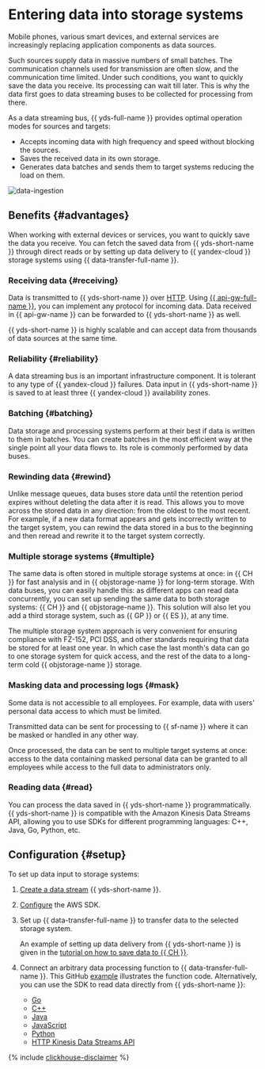 # Entering data into storage systems

Mobile phones, various smart devices, and external services are increasingly replacing application components as data sources.

Such sources supply data in massive numbers of small batches. The communication channels used for transmission are often slow, and the communication time limited. Under such conditions, you want to quickly save the data you receive. Its processing can wait till later. This is why the data first goes to data streaming buses to be collected for processing from there.

As a data streaming bus, {{ yds-full-name }} provides optimal operation modes for sources and targets:

* Accepts incoming data with high frequency and speed without blocking the sources.
* Saves the received data in its own storage.
* Generates data batches and sends them to target systems reducing the load on them.

![data-ingestion](../../_assets/data-streams/data-ingestion.svg)


## Benefits {#advantages}

When working with external devices or services, you want to quickly save the data you receive. You can fetch the saved data from {{ yds-short-name }} through direct reads or by setting up data delivery to {{ yandex-cloud }} storage systems using {{ data-transfer-full-name }}.


### Receiving data {#receiving}

Data is transmitted to {{ yds-short-name }} over [HTTP](../../data-streams/kinesisapi/api-ref.md). Using [{{ api-gw-full-name }}](/services/api-gateway), you can implement any protocol for incoming data. Data received in {{ api-gw-name }} can be forwarded to {{ yds-short-name }} as well.

{{ yds-short-name }} is highly scalable and can accept data from thousands of data sources at the same time.


### Reliability {#reliability}

A data streaming bus is an important infrastructure component. It is tolerant to any type of {{ yandex-cloud }} failures. Data input in {{ yds-short-name }} is saved to at least three {{ yandex-cloud }} availability zones.


### Batching {#batching}

Data storage and processing systems perform at their best if data is written to them in batches. You can create batches in the most efficient way at the single point all your data flows to. Its role is commonly performed by data buses.


### Rewinding data {#rewind}

Unlike message queues, data buses store data until the retention period expires without deleting the data after it is read. This allows you to move across the stored data in any direction: from the oldest to the most recent. For example, if a new data format appears and gets incorrectly written to the target system, you can rewind the data stored in a bus to the beginning and then reread and rewrite it to the target system correctly.


### Multiple storage systems {#multiple}

The same data is often stored in multiple storage systems at once: in {{ CH }} for fast analysis and in {{ objstorage-name }} for long-term storage. With data buses, you can easily handle this: as different apps can read data concurrently, you can set up sending the same data to both storage systems: {{ CH }} and {{ objstorage-name }}. This solution will also let you add a third storage system, such as {{ GP }} or {{ ES }}, at any time.

The multiple storage system approach is very convenient for ensuring compliance with FZ-152, PCI DSS, and other standards requiring that data be stored for at least one year. In which case the last month's data can go to one storage system for quick access, and the rest of the data to a long-term cold {{ objstorage-name }} storage.


### Masking data and processing logs {#mask}

Some data is not accessible to all employees. For example, data with users' personal data access to which must be limited.

Transmitted data can be sent for processing to {{ sf-name }} where it can be masked or handled in any other way.

Once processed, the data can be sent to multiple target systems at once: access to the data containing masked personal data can be granted to all employees while access to the full data to administrators only.


### Reading data {#read}

You can process the data saved in {{ yds-short-name }} programmatically. {{ yds-short-name }} is compatible with the Amazon Kinesis Data Streams API, allowing you to use SDKs for different programming languages: C++, Java, Go, Python, etc.


## Configuration {#setup}

To set up data input to storage systems:

1. [Create a data stream](../../data-streams/quickstart/create-stream.md) {{ yds-short-name }}.
1. [Configure](../../data-streams/quickstart/index.md) the AWS SDK.
1. Set up {{ data-transfer-full-name }} to transfer data to the selected storage system.

    An example of setting up data delivery from {{ yds-short-name }} is given in the [tutorial on how to save data to {{ CH }}](../../data-streams/tutorials/send-to-clickhouse.md).

1. Connect an arbitrary data processing function to {{ data-transfer-full-name }}. This GitHub [example](https://github.com/yandex-cloud-examples/yc-nginx-logs-data-transfer) illustrates the function code. Alternatively, you can use the SDK to read data directly from {{ yds-short-name }}:

    * [Go](https://docs.aws.amazon.com/sdk-for-go/api/service/kinesis/)
    * [C++](https://sdk.amazonaws.com/cpp/api/LATEST/class_aws_1_1_kinesis_1_1_kinesis_client.html)
    * [Java](https://docs.aws.amazon.com/AWSJavaSDK/latest/javadoc/com/amazonaws/services/kinesis/AmazonKinesisClient.html)
    * [JavaScript](https://docs.aws.amazon.com/AWSJavaScriptSDK/v3/latest/clients/client-kinesis/index.html)
    * [Python](https://boto3.amazonaws.com/v1/documentation/api/latest/reference/services/kinesis.html)
    * [HTTP Kinesis Data Streams API](../../data-streams/kinesisapi/api-ref.md)

{% include [clickhouse-disclaimer](../../_includes/clickhouse-disclaimer.md) %}